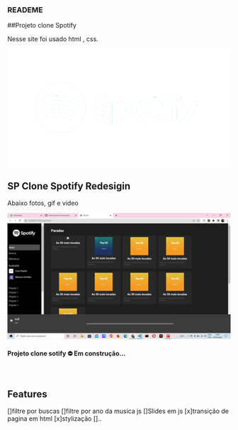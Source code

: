 ### READEME
##Projeto clone Spotify

<p>Nesse site foi usado html , css. </p>

<div>
<img "alt="" src="./img/logo.png">
</div>

<h2>SP Clone Spotify Redesigin</h2>

<p>Abaixo fotos, gif e video</p>

<div>
<img alt="Foto Inicio" src="/clone-spotfi.png"><br/>

<h4 aling="center">   Projeto clone sotify ⛔ Em construção... </h4><br/>

## Features <br/>

[]filtre por buscas
[]filtre por ano da musica js
[]Slides em js
[x]transição de pagina em html
[x]stylização
[]..                  
